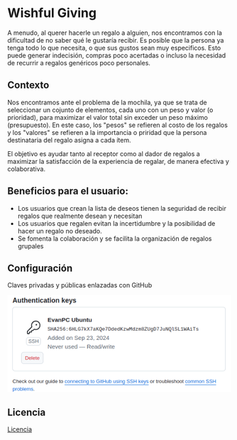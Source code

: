 # Wishful Giving

A menudo, al querer hacerle un regalo a alguien, nos encontramos con la dificultad de no saber qué le gustaría recibir. Es posible que la persona ya tenga todo lo que necesita, o que sus gustos sean muy especificos.  Esto puede generar indecisión, compras poco acertadas o incluso la necesidad de recurrir a regalos genéricos poco personales. 

## Contexto

Nos encontramos ante el problema de la mochila, ya que se trata de seleccionar un cojunto de elementos, cada uno con un peso y valor (o prioridad), para maximizar el valor total sin exceder un peso máximo (presupuesto).
En este caso, los "pesos" se refieren al costo de los regalos y los "valores" se refieren a la importancia o priridad que la persona destinataria del regalo asigna a cada ítem.

El objetivo es ayudar tanto al receptor como al dador de regalos a maximizar la satisfacción de la experiencia de regalar, de manera efectiva y colaborativa.

## Beneficios para el usuario:

* Los usuarios que crean la lista de deseos tienen la seguridad de recibir regalos que realmente desean y necesitan
* Los usuarios que regalen evitan la incertidumbre y la posibilidad de hacer un regalo no deseado.
* Se fomenta la colaboración y se facilita la organización de regalos grupales

## Configuración

Claves privadas y públicas enlazadas con GitHub

![Claves](screenshots/clavesGithub.png)

## Licencia

[Licencia](LICENSE)